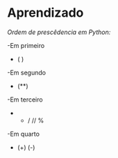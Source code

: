 # Aprendizado
_Ordem de prescêdencia em Python:_

-Em primeiro
  * ( )

-Em segundo
  * (**)

-Em terceiro
  * * / // %

-Em quarto
  * (+) (-)

